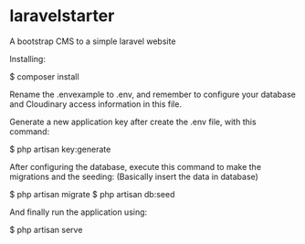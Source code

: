 # laravelstarter
A bootstrap CMS to a simple laravel website

Installing:

$ composer install


Rename the .envexample to .env, and remember to configure your database and Cloudinary access information in this file.

Generate a new application key after create the .env file, with this command:

$ php artisan key:generate

After configuring the database, execute this command to make the migrations and the seeding:
(Basically insert the data in database)

$ php artisan migrate
$ php artisan db:seed


And finally run the application using:

$ php artisan serve
